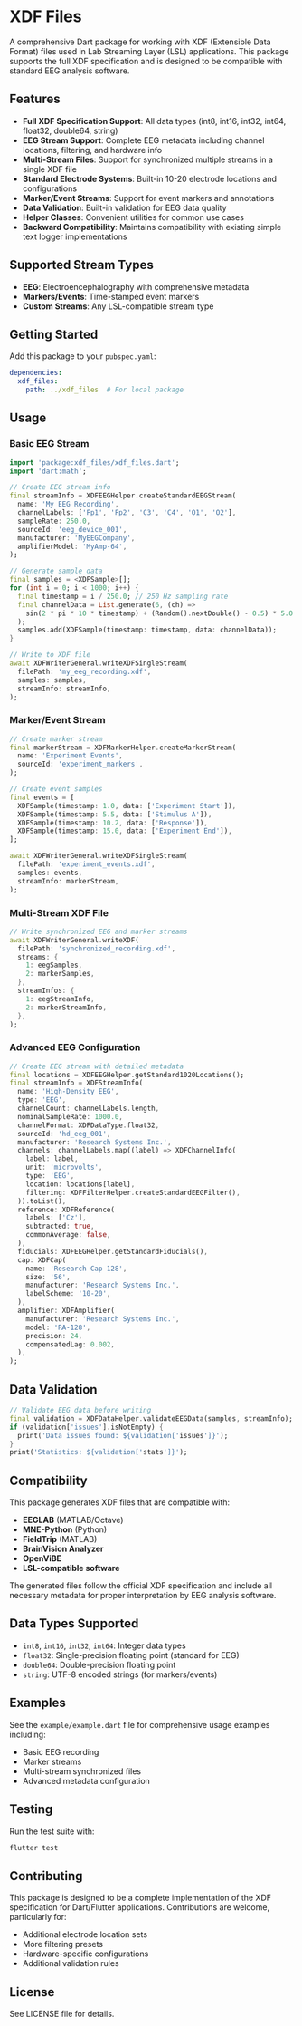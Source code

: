 # XDF Files

A comprehensive Dart package for working with XDF (Extensible Data Format) files used in Lab Streaming Layer (LSL) applications. This package supports the full XDF specification and is designed to be compatible with standard EEG analysis software.

## Features

- **Full XDF Specification Support**: All data types (int8, int16, int32, int64, float32, double64, string)
- **EEG Stream Support**: Complete EEG metadata including channel locations, filtering, and hardware info
- **Multi-Stream Files**: Support for synchronized multiple streams in a single XDF file
- **Standard Electrode Systems**: Built-in 10-20 electrode locations and configurations
- **Marker/Event Streams**: Support for event markers and annotations
- **Data Validation**: Built-in validation for EEG data quality
- **Helper Classes**: Convenient utilities for common use cases
- **Backward Compatibility**: Maintains compatibility with existing simple text logger implementations

## Supported Stream Types

- **EEG**: Electroencephalography with comprehensive metadata
- **Markers/Events**: Time-stamped event markers
- **Custom Streams**: Any LSL-compatible stream type

## Getting Started

Add this package to your `pubspec.yaml`:

```yaml
dependencies:
  xdf_files:
    path: ../xdf_files  # For local package
```

## Usage

### Basic EEG Stream

```dart
import 'package:xdf_files/xdf_files.dart';
import 'dart:math';

// Create EEG stream info
final streamInfo = XDFEEGHelper.createStandardEEGStream(
  name: 'My EEG Recording',
  channelLabels: ['Fp1', 'Fp2', 'C3', 'C4', 'O1', 'O2'],
  sampleRate: 250.0,
  sourceId: 'eeg_device_001',
  manufacturer: 'MyEEGCompany',
  amplifierModel: 'MyAmp-64',
);

// Generate sample data
final samples = <XDFSample>[];
for (int i = 0; i < 1000; i++) {
  final timestamp = i / 250.0; // 250 Hz sampling rate
  final channelData = List.generate(6, (ch) => 
    sin(2 * pi * 10 * timestamp) + (Random().nextDouble() - 0.5) * 5.0
  );
  samples.add(XDFSample(timestamp: timestamp, data: channelData));
}

// Write to XDF file
await XDFWriterGeneral.writeXDFSingleStream(
  filePath: 'my_eeg_recording.xdf',
  samples: samples,
  streamInfo: streamInfo,
);
```

### Marker/Event Stream

```dart
// Create marker stream
final markerStream = XDFMarkerHelper.createMarkerStream(
  name: 'Experiment Events',
  sourceId: 'experiment_markers',
);

// Create event samples
final events = [
  XDFSample(timestamp: 1.0, data: ['Experiment Start']),
  XDFSample(timestamp: 5.5, data: ['Stimulus A']),
  XDFSample(timestamp: 10.2, data: ['Response']),
  XDFSample(timestamp: 15.0, data: ['Experiment End']),
];

await XDFWriterGeneral.writeXDFSingleStream(
  filePath: 'experiment_events.xdf',
  samples: events,
  streamInfo: markerStream,
);
```

### Multi-Stream XDF File

```dart
// Write synchronized EEG and marker streams
await XDFWriterGeneral.writeXDF(
  filePath: 'synchronized_recording.xdf',
  streams: {
    1: eegSamples,
    2: markerSamples,
  },
  streamInfos: {
    1: eegStreamInfo,
    2: markerStreamInfo,
  },
);
```

### Advanced EEG Configuration

```dart
// Create EEG stream with detailed metadata
final locations = XDFEEGHelper.getStandard1020Locations();
final streamInfo = XDFStreamInfo(
  name: 'High-Density EEG',
  type: 'EEG',
  channelCount: channelLabels.length,
  nominalSampleRate: 1000.0,
  channelFormat: XDFDataType.float32,
  sourceId: 'hd_eeg_001',
  manufacturer: 'Research Systems Inc.',
  channels: channelLabels.map((label) => XDFChannelInfo(
    label: label,
    unit: 'microvolts',
    type: 'EEG',
    location: locations[label],
    filtering: XDFFilterHelper.createStandardEEGFilter(),
  )).toList(),
  reference: XDFReference(
    labels: ['Cz'],
    subtracted: true,
    commonAverage: false,
  ),
  fiducials: XDFEEGHelper.getStandardFiducials(),
  cap: XDFCap(
    name: 'Research Cap 128',
    size: '56',
    manufacturer: 'Research Systems Inc.',
    labelScheme: '10-20',
  ),
  amplifier: XDFAmplifier(
    manufacturer: 'Research Systems Inc.',
    model: 'RA-128',
    precision: 24,
    compensatedLag: 0.002,
  ),
);
```

## Data Validation

```dart
// Validate EEG data before writing
final validation = XDFDataHelper.validateEEGData(samples, streamInfo);
if (validation['issues'].isNotEmpty) {
  print('Data issues found: ${validation['issues']}');
}
print('Statistics: ${validation['stats']}');
```

## Compatibility

This package generates XDF files that are compatible with:

- **EEGLAB** (MATLAB/Octave)
- **MNE-Python** (Python)
- **FieldTrip** (MATLAB)
- **BrainVision Analyzer**
- **OpenViBE**
- **LSL-compatible software**

The generated files follow the official XDF specification and include all necessary metadata for proper interpretation by EEG analysis software.

## Data Types Supported

- `int8`, `int16`, `int32`, `int64`: Integer data types
- `float32`: Single-precision floating point (standard for EEG)
- `double64`: Double-precision floating point
- `string`: UTF-8 encoded strings (for markers/events)

## Examples

See the `example/example.dart` file for comprehensive usage examples including:

- Basic EEG recording
- Marker streams
- Multi-stream synchronized files
- Advanced metadata configuration

## Testing

Run the test suite with:

```bash
flutter test
```

## Contributing

This package is designed to be a complete implementation of the XDF specification for Dart/Flutter applications. Contributions are welcome, particularly for:

- Additional electrode location sets
- More filtering presets
- Hardware-specific configurations
- Additional validation rules

## License

See LICENSE file for details.
